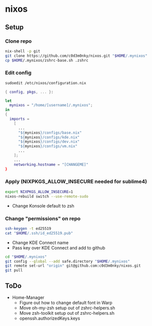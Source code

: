 # nixos

## Setup

### Clone repo
```bash
nix-shell -p git
git clone https://github.com/c0d3m0nky/nixos.git "$HOME/.mynixos"
cp $HOME/.mynixos/zshrc-base.sh .zshrc
```

### Edit config
```bash
sudoedit /etc/nixos/configuration.nix
```
```Nix
{ config, pkgs, ... }:

let
  mynixos = "/home/[username]/.mynixos";
in
{
  imports =
    [
      ...
      "${mynixos}/configs/base.nix"
      "${mynixos}/configs/kde.nix"
      "${mynixos}/configs/dev.nix"
      "${mynixos}/configs/vm.nix"
      ...
    ];
    ...
    networking.hostname = "[CHANGEME]"
}
```

### Apply (NIXPKGS_ALLOW_INSECURE needed for sublime4)
```bash
export NIXPKGS_ALLOW_INSECURE=1
nixos-rebuild switch --use-remote-sudo
```
- Change Konsole default to zsh

### Change "permissions" on repo
```zsh
ssh-keygen -t ed25519
cat "$HOME/.ssh/id_ed25519.pub"
```
- Change KDE Connect name
- Pass key over KDE Connect and add to github
```zsh
cd "$HOME/.mynixos"
git config --global --add safe.directory "$HOME/.mynixos"
git remote set-url "origin" git@github.com:c0d3m0nky/nixos.git
git pull
```

## ToDo

- Home-Manager
	- Figure out how to change default font in Warp
	- Move oh-my-zsh setup out of zshrc-helpers.sh
	- Move zsh-toolkit setup out of zshrc-helpers.sh
	- openssh.authorizedKeys.keys
